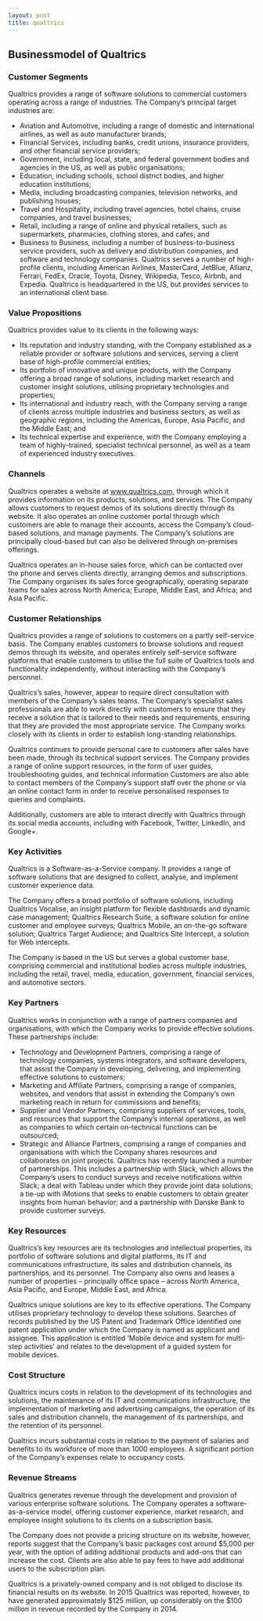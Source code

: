 ```yaml
---
layout: post
title: qualtrics
---
```


Businessmodel of Qualtrics
---------------------------

### Customer Segments

Qualtrics provides a range of software solutions to commercial customers operating across a range of industries. The Company’s principal target industries are:

 * Aviation and Automotive, including a range of domestic and international airlines, as well as auto manufacturer brands;
* Financial Services, including banks, credit unions, insurance providers, and other financial service providers;
* Government, including local, state, and federal government bodies and agencies in the US, as well as public organisations;
* Education, including schools, school district bodies, and higher education institutions;
* Media, including broadcasting companies, television networks, and publishing houses;
* Travel and Hospitality, including travel agencies, hotel chains, cruise companies, and travel businesses;
* Retail, including a range of online and physical retailers, such as supermarkets, pharmacies, clothing stores, and cafes; and
* Business to Business, including a number of business-to-business service providers, such as delivery and distribution companies, and software and technology companies.
 Qualtrics serves a number of high-profile clients, including American Airlines, MasterCard, JetBlue, Allianz, Ferrari, FedEx, Oracle, Toyota, Disney, Wikipedia, Tesco, Airbnb, and Expedia. Qualtrics is headquartered in the US, but provides services to an international client base.

### Value Propositions

Qualtrics provides value to its clients in the following ways:

 * Its reputation and industry standing, with the Company established as a reliable provider or software solutions and services, serving a client base of high-profile commercial entities;
* Its portfolio of innovative and unique products, with the Company offering a broad range of solutions, including market research and customer insight solutions, utilising proprietary technologies and properties;
* Its international and industry reach, with the Company serving a range of clients across multiple industries and business sectors, as well as geographic regions, including the Americas, Europe, Asia Pacific, and the Middle East; and
* Its technical expertise and experience, with the Company employing a team of highly-trained, specialist technical personnel, as well as a team of experienced industry executives.
 ### Channels

Qualtrics operates a website at www.qualtrics.com, through which it provides information on its products, solutions, and services. The Company allows customers to request demos of its solutions directly through its website. It also operates an online customer portal through which customers are able to manage their accounts, access the Company’s cloud-based solutions, and manage payments. The Company’s solutions are principally cloud-based but can also be delivered through on-premises offerings.

Qualtrics operates an in-house sales force, which can be contacted over the phone and serves clients directly, arranging demos and subscriptions. The Company organises its sales force geographically, operating separate teams for sales across North America; Europe, Middle East, and Africa; and Asia Pacific.

### Customer Relationships

Qualtrics provides a range of solutions to customers on a partly self-service basis. The Company enables customers to browse solutions and request demos through its website, and operates entirely self-service software platforms that enable customers to utilise the full suite of Qualtrics tools and functionality independently, without interacting with the Company’s personnel.

Qualtrics’s sales, however, appear to require direct consultation with members of the Company’s sales teams. The Company’s specialist sales professionals are able to work directly with customers to ensure that they receive a solution that is tailored to their needs and requirements, ensuring that they are provided the most appropriate service. The Company works closely with its clients in order to establish long-standing relationships.

Qualtrics continues to provide personal care to customers after sales have been made, through its technical support services. The Company provides a range of online support resources, in the form of user guides, troubleshooting guides, and technical information Customers are also able to contact members of the Company’s support staff over the phone or via an online contact form in order to receive personalised responses to queries and complaints.

Additionally, customers are able to interact directly with Qualtrics through its social media accounts, including with Facebook, Twitter, LinkedIn, and Google+.

### Key Activities

Qualtrics is a Software-as-a-Service company. It provides a range of software solutions that are designed to collect, analyse, and implement customer experience data.

The Company offers a broad portfolio of software solutions, including Qualtrics Vocalise, an insight platform for flexible dashboards and dynamic case management; Qualtrics Research Suite, a software solution for online customer and employee surveys; Qualtrics Mobile, an on-the-go software solution; Qualtrics Target Audience; and Qualtrics Site Intercept, a solution for Web intercepts.

The Company is based in the US but serves a global customer base, comprising commercial and institutional bodies across multiple industries, including the retail, travel, media, education, government, financial services, and automotive sectors.

### Key Partners

Qualtrics works in conjunction with a range of partners companies and organisations, with which the Company works to provide effective solutions. These partnerships include:

 * Technology and Development Partners, comprising a range of technology companies, systems integrators, and software developers, that assist the Company in developing, delivering, and implementing effective solutions to customers;
* Marketing and Affiliate Partners, comprising a range of companies, websites, and vendors that assist in extending the Company’s own marketing reach in return for commissions and benefits;
* Supplier and Vendor Partners, comprising suppliers of services, tools, and resources that support the Company’s internal operations, as well as companies to which certain on-technical functions can be outsourced;
* Strategic and Alliance Partners, comprising a range of companies and organisations with which the Company shares resources and collaborates on joint projects.
 Qualtrics has recently launched a number of partnerships. This includes a partnership with Slack, which allows the Company’s users to conduct surveys and receive notifications within Slack; a deal with Tableau under which they provide joint data solutions; a tie-up with iMotions that seeks to enable customers to obtain greater insights from human behavior; and a partnership with Danske Bank to provide customer surveys.

### Key Resources

Qualtrics’s key resources are its technologies and intellectual properties, its portfolio of software solutions and digital platforms, its IT and communications infrastructure, its sales and distribution channels, its partnerships, and its personnel. The Company also owns and leases a number of properties – principally office space – across North America, Asia Pacific, and Europe, Middle East, and Africa.

Qualtrics unique solutions are key to its effective operations. The Company utilises proprietary technology to develop these solutions. Searches of records published by the US Patent and Trademark Office identified one patent application under which the Company is named as applicant and assignee. This application is entitled ‘Mobile device and system for multi-step activities’ and relates to the development of a guided system for mobile devices.

### Cost Structure

Qualtrics incurs costs in relation to the development of its technologies and solutions, the maintenance of its IT and communications infrastructure, the implementation of marketing and advertising campaigns, the operation of its sales and distribution channels, the management of its partnerships, and the retention of its personnel.

Qualtrics incurs substantial costs in relation to the payment of salaries and benefits to its workforce of more than 1000 employees. A significant portion of the Company’s expenses relate to occupancy costs.

### Revenue Streams

Qualtrics generates revenue through the development and provision of various enterprise software solutions. The Company operates a software-as-a-service model, offering customer experience, market research, and employee insight solutions to its clients on a subscription basis.

The Company does not provide a pricing structure on its website, however, reports suggest that the Company’s basic packages cost around $5,000 per year, with the option of adding additional products and add-ons that can increase the cost. Clients are also able to pay fees to have add additional users to the subscription plan.

Qualtrics is a privately-owned company and is not obliged to disclose its financial results on its website. In 2015 Qualtrics was reported, however, to have generated approximately $125 million, up considerably on the $100 million in revenue recorded by the Company in 2014.
